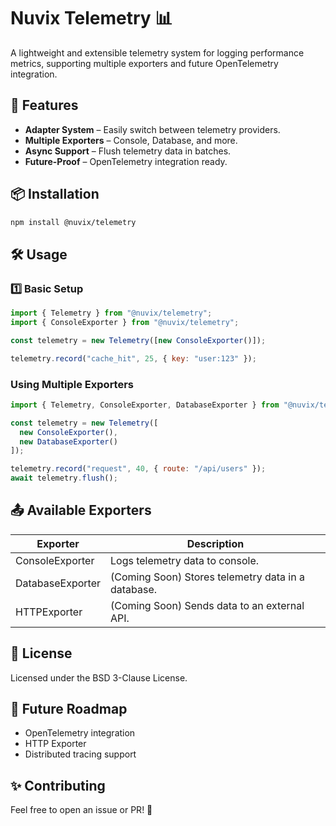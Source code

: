 # Nuvix Telemetry 📊

A lightweight and extensible telemetry system for logging performance metrics, supporting multiple exporters and future OpenTelemetry integration.

## 🚀 Features

- **Adapter System** – Easily switch between telemetry providers.
- **Multiple Exporters** – Console, Database, and more.
- **Async Support** – Flush telemetry data in batches.
- **Future-Proof** – OpenTelemetry integration ready.

## 📦 Installation

```sh
npm install @nuvix/telemetry
```

## 🛠 Usage

### 1️⃣ Basic Setup

```javascript
import { Telemetry } from "@nuvix/telemetry";
import { ConsoleExporter } from "@nuvix/telemetry";

const telemetry = new Telemetry([new ConsoleExporter()]);

telemetry.record("cache_hit", 25, { key: "user:123" });
```

### Using Multiple Exporters

```javascript
import { Telemetry, ConsoleExporter, DatabaseExporter } from "@nuvix/telemetry";

const telemetry = new Telemetry([
  new ConsoleExporter(),
  new DatabaseExporter()
]);

telemetry.record("request", 40, { route: "/api/users" });
await telemetry.flush();
```

## 📤 Available Exporters

| Exporter          | Description                              |
|-------------------|------------------------------------------|
| ConsoleExporter   | Logs telemetry data to console.          |
| DatabaseExporter  | (Coming Soon) Stores telemetry data in a database. |
| HTTPExporter      | (Coming Soon) Sends data to an external API. |

## 📝 License

Licensed under the BSD 3-Clause License.

## 🔧 Future Roadmap

- OpenTelemetry integration
- HTTP Exporter
- Distributed tracing support

## ✨ Contributing

Feel free to open an issue or PR! 🚀

